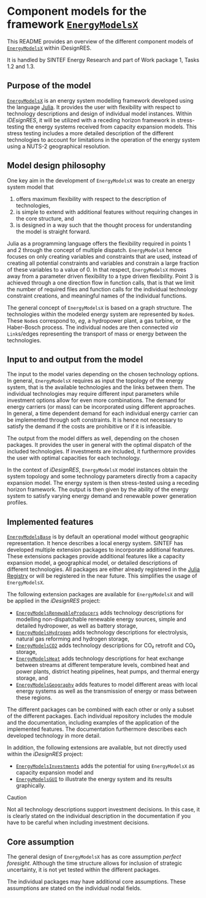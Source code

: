 # Component models for the framework [`EnergyModelsX`](https://github.com/EnergyModelsX)

This README provides an overview of the different component models of [`EnergyModelsX`](https://github.com/EnergyModelsX) within iDesignRES.

It is handled by SINTEF Energy Research and part of Work package 1, Tasks 1.2 and 1.3.

## Purpose of the model

[`EnergyModelsX`](https://github.com/EnergyModelsX) is an energy system modelling framework developed using the language [Julia](https://julialang.org/).
It provides the user with flexibility with respect to technology descriptions and design of individual model instances.
Within *iDEsignRES*, it will be utilized with a receding horizon framework in stress-testing the energy systems received from capacity expansion models.
This stress testing includes a more detailed description of the different technologies to account for limitations in the operation of the energy system using a NUTS-2 geographical resolution.

## Model design philosophy

One key aim in the development of `EnergyModelsX` was to create an energy system model that

1. offers maximum flexibility with respect to the description of technologies,
2. is simple to extend with additional features without requiring changes in the core structure, and
3. is designed in a way such that the thought process for understanding the model is straight forward.

Julia as a programming language offers the flexibility required in points 1 and 2 through the concept of multiple dispatch.
`EnergyModelsX` hence focuses on only creating variables and constraints that are used, instead of creating all potential constraints and variables and constrain a large fraction of these variables to a value of 0.
In that respect, `EnergyModelsX` moves away from a parameter driven flexibility to a type driven flexibility.
Point 3 is achieved through a one direction flow in function calls, that is that we limit the number of required files and function calls for the individual technology constraint creations, and meaningful names of the individual functions.

The general concept of `EnergyModelsX` is based on a graph structure.
The technologies within the modeled energy system are represented by `Node`s.
These `Node`s correspond to, *eg*, a hydropower plant, a gas turbine, or the Haber-Bosch process.
The individual nodes are then connected *via* `Link`s/edges representing the transport of mass or energy between the technologies.

## Input to and output from the model

The input to the model varies depending on the chosen technology options.
In general, `EnergyModelsX` requires as input the topology of the energy system, that is the available technologies and the links between them.
The individual technologies may require different input parameters while investment options allow for even more combinations.
The demand for energy carriers (or mass) can be incorporated using different approaches.
In general, a time dependent demand for each individual energy carrier can be implemented through soft constraints.
It is hence not necessary to satisfy the demand if the costs are prohibitive or if it is infeasible.

The output from the model differs as well, depending on the chosen packages.
It provides the user in general with the optimal dispatch of the included technologies.
If investments are included, it furthermore provides the user with optimal capacities for each technology.

In the context of *iDesignRES*, `EnergyModelsX` model instances obtain the system topology and some technology parameters directly from a capacity expansion model.
The energy system is then stress-tested using a receding horizon framework.
The output is then given by the ability of the energy system to satisfy varying energy demand and renewable power generation profiles.

## Implemented features

[`EnergyModelsBase`](https://github.com/EnergyModelsX/EnergyModelsBase.jl) is by default an operational model without geographic representation.
It hence describes a local energy system.
SINTEF has developed multiple extension packages to incorporate additional features.
These extensions packages provide additional features like a capacity expansion model, a geographical model, or detailed descriptions of different technologies.
All packages are either already registered in the [Julia Registry](https://github.com/JuliaRegistries/General) or will be registered in the near future.
This simplifies the usage of `EnergyModelsX`.

The following extension packages are available for `EnergyModelsX` and will be applied in the *iDesignRES* project:

- [`EnergyModelsRenewableProducers`](https://github.com/EnergyModelsX/EnergyModelsRenewableProducers.jl) adds technology descriptions for modelling non-dispatchable renewable energy sources, simple and detailed hydropower, as well as battery storage,
- [`EnergyModelsHydrogen`](https://github.com/EnergyModelsX/EnergyModelsHydrogen.jl) adds technology descriptions for electrolysis, natural gas reforming and hydrogen storage,
- [`EnergyModelsCO2`](https://github.com/EnergyModelsX/EnergyModelsCO2.jl) adds technology descriptions for CO₂ retrofit and CO₂ storage,
- [`EnergyModelsHeat`](https://github.com/EnergyModelsX/EnergyModelsHeat.jl) adds technology descriptions for heat exchange between streams at different temperature levels, combined heat and power plants, district heating pipelines, heat pumps, and thermal energy storage, and
- [`EnergyModelsGeography`](https://github.com/EnergyModelsX/EnergyModelsGeography.jl) adds features to model different areas with local energy systems as well as the transmission of energy or mass between these regions.

The different packages can be combined with each other or only a subset of the different packages.
Each individual repository includes the module and the documentation, including examples of the application of the implemented features.
The documentation furthermore describes each developed technology in more detail.

In addition, the following extensions are available, but not directly used within the *iDesignRES* project:

- [`EnergyModelsInvestments`](https://github.com/EnergyModelsX/EnergyModelsInvestments.jl) adds the potential for using `EnergyModelsX` as capacity expansion model and
- [`EnergyModelsGUI`](https://github.com/EnergyModelsX/EnergyModelsGUI.jl) to illustrate the energy system and its results graphically.

> [!CAUTION]
> Not all technology descriptions support investment decisions. In this case, it is clearly stated on the individual description in the documentation if you have to be careful when including investment decisions.

## Core assumption

The general design of `EnergyModelsX` has as core assumption *perfect foresight*.
Although the time structure allows for inclusion of strategic uncertainty, it is not yet tested within the different packages.

The individual packages may have additional core assumptions.
These assumptions are stated on the individual nodal fields.
